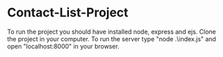 # Contact-List-Project
To run the project you should have installed node, express and ejs. Clone the project in your computer. To run the server type "node .\index.js" and open "localhost:8000" in your browser.
